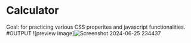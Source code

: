 # Calculator 
Goal: for practicing various CSS properites and javascript functionalities.
#OUTPUT ![preview image]![Screenshot 2024-06-25 234437](https://github.com/shekhar-sharma-111/Calculator/assets/139949866/a7b024ba-d4ce-4f26-88a3-bb3773e87bee)

